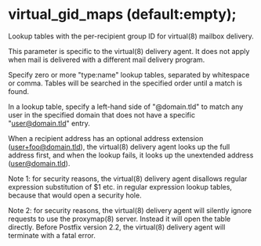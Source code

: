 # virtual_gid_maps (default:empty); 


Lookup tables with the per-recipient group ID for virtual(8) mailbox
delivery.


 This parameter is specific to the virtual(8) delivery agent.
It does not apply when mail is delivered with a different mail
delivery program.  


Specify zero or more "type:name" lookup tables, separated by
whitespace or comma. Tables will be searched in the specified order
until a match is found.



In a lookup table, specify a left-hand side of "@domain.tld" to
match any user in the specified domain that does not have a specific
"user@domain.tld" entry.



When a recipient address has an optional address extension
(user+foo@domain.tld), the virtual(8) delivery agent looks up
the full address first, and when the lookup fails, it looks up the
unextended address (user@domain.tld).



Note 1: for security reasons, the virtual(8) delivery agent disallows
regular expression substitution of $1 etc. in regular expression
lookup tables, because that would open a security hole.



Note 2: for security reasons, the virtual(8) delivery agent will
silently ignore requests to use the proxymap(8) server. Instead
it will open the table directly. Before Postfix version 2.2, the
virtual(8) delivery agent will terminate with a fatal error.



